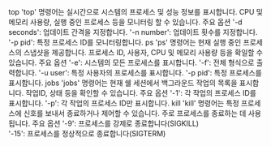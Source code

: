 top 
'top' 명령어는 실시간으로 시스템의 프로세스 및 성능 정보를 표시합니다. CPU 및 메모리 사용량, 실행 중인 프로세스 등을 모니터링 할 수 있습니다.
주요 옵션
'-d seconds': 업데이트 간격을 지정합니다.
'-n number': 업데이트 횟수를 지정합니다.
'-p pid': 특정 프로세스 ID를 모니터링합니다.
ps
'ps' 명령어는 현재 실행 중인 프로세스의 스냅샷을 제공합니다. 프로세스 ID, 사용자, CPU 및 메모리 사용량 등을 확일할 수 있습니다.
주요 옵션
'-e': 시스템의 모든 프로세스를 표시합니다.
'-f': 전체 형식으로 출력합니다.
'-u user': 특정 사용자의 프로세스를 표시합니다.
'-p pid': 특정 프로세스를 표시합니다.
jobs
'jobs' 명령어는 현재 쉘 세션에서 백그라운드 작업의 목록을 표시합니다. 작업ID, 상태 등을 확인할 수 있습니다.
주요 옵션
'-1': 각 작업의 프로세스 ID를 표시합니다.
'-p': 각 작업의 프로세스 ID만 표시합니다.
kill
'kill' 명령어는 특정 프로세스에 신호를 보내서 종료하거나 제어할 수 있습니다. 주로 프로세스를 종료하는 데 사용됩니다.
주요 옵션
'-9': 프로세스를 강제로 종료합니다(SIGKILL)      
'-15': 프로세스를 정상적으로 종료합니다(SIGTERM)

